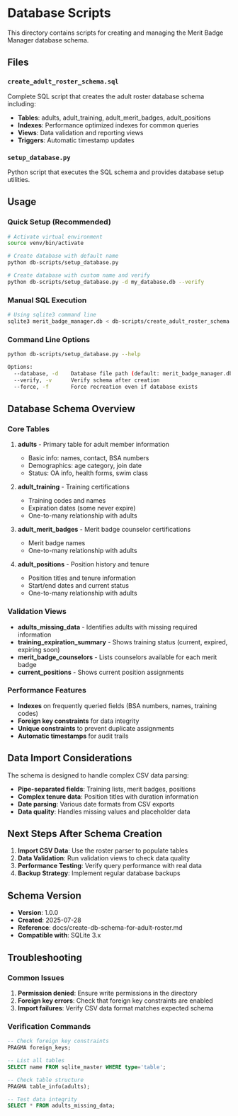 # Database Scripts

This directory contains scripts for creating and managing the Merit Badge Manager database schema.

## Files

### `create_adult_roster_schema.sql`
Complete SQL script that creates the adult roster database schema including:
- **Tables**: adults, adult_training, adult_merit_badges, adult_positions
- **Indexes**: Performance optimized indexes for common queries
- **Views**: Data validation and reporting views
- **Triggers**: Automatic timestamp updates

### `setup_database.py`
Python script that executes the SQL schema and provides database setup utilities.

## Usage

### Quick Setup (Recommended)
```bash
# Activate virtual environment
source venv/bin/activate

# Create database with default name
python db-scripts/setup_database.py

# Create database with custom name and verify
python db-scripts/setup_database.py -d my_database.db --verify
```

### Manual SQL Execution
```bash
# Using sqlite3 command line
sqlite3 merit_badge_manager.db < db-scripts/create_adult_roster_schema.sql
```

### Command Line Options
```bash
python db-scripts/setup_database.py --help

Options:
  --database, -d    Database file path (default: merit_badge_manager.db)
  --verify, -v      Verify schema after creation
  --force, -f       Force recreation even if database exists
```

## Database Schema Overview

### Core Tables

1. **adults** - Primary table for adult member information
   - Basic info: names, contact, BSA numbers
   - Demographics: age category, join date
   - Status: OA info, health forms, swim class

2. **adult_training** - Training certifications
   - Training codes and names
   - Expiration dates (some never expire)
   - One-to-many relationship with adults

3. **adult_merit_badges** - Merit badge counselor certifications
   - Merit badge names
   - One-to-many relationship with adults

4. **adult_positions** - Position history and tenure
   - Position titles and tenure information
   - Start/end dates and current status
   - One-to-many relationship with adults

### Validation Views

- **adults_missing_data** - Identifies adults with missing required information
- **training_expiration_summary** - Shows training status (current, expired, expiring soon)
- **merit_badge_counselors** - Lists counselors available for each merit badge
- **current_positions** - Shows current position assignments

### Performance Features

- **Indexes** on frequently queried fields (BSA numbers, names, training codes)
- **Foreign key constraints** for data integrity
- **Unique constraints** to prevent duplicate assignments
- **Automatic timestamps** for audit trails

## Data Import Considerations

The schema is designed to handle complex CSV data parsing:

- **Pipe-separated fields**: Training lists, merit badges, positions
- **Complex tenure data**: Position titles with duration information
- **Date parsing**: Various date formats from CSV exports
- **Data quality**: Handles missing values and placeholder data

## Next Steps After Schema Creation

1. **Import CSV Data**: Use the roster parser to populate tables
2. **Data Validation**: Run validation views to check data quality
3. **Performance Testing**: Verify query performance with real data
4. **Backup Strategy**: Implement regular database backups

## Schema Version

- **Version**: 1.0.0
- **Created**: 2025-07-28
- **Reference**: docs/create-db-schema-for-adult-roster.md
- **Compatible with**: SQLite 3.x

## Troubleshooting

### Common Issues

1. **Permission denied**: Ensure write permissions in the directory
2. **Foreign key errors**: Check that foreign key constraints are enabled
3. **Import failures**: Verify CSV data format matches expected schema

### Verification Commands

```sql
-- Check foreign key constraints
PRAGMA foreign_keys;

-- List all tables
SELECT name FROM sqlite_master WHERE type='table';

-- Check table structure
PRAGMA table_info(adults);

-- Test data integrity
SELECT * FROM adults_missing_data;
```
